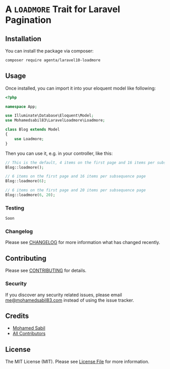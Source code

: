# A `LOADMORE` Trait for Laravel Pagination


## Installation

You can install the package via composer:

```bash
composer require agenta/laravel10-loadmore
```

## Usage

Once installed, you can import it into your eloquent model like following:

```php
<?php

namespace App;

use Illuminate\Database\Eloquent\Model;
use Mohamedsabil83\LaravelLoadmore\Loadmore;

class Blog extends Model
{
    use Loadmore;
}
```

Then you can use it, e.g. in your controller, like this:

```php
// This is the default, 4 items on the first page and 16 items per subsequence page.
Blog::loadmore();

// 6 items on the first page and 16 items per subsequence page
Blog::loadmore(6);

// 6 items on the first page and 20 items per subsequence page
Blog::loadmore(6, 20);
```

### Testing

```bash
Soon
```

### Changelog

Please see [CHANGELOG](CHANGELOG.md) for more information what has changed recently.

## Contributing

Please see [CONTRIBUTING](CONTRIBUTING.md) for details.

### Security

If you discover any security related issues, please email me@mohamedsabil83.com instead of using the issue tracker.

## Credits

-   [Mohamed Sabil](https://github.com/mohamedsabil83)
-   [All Contributors](../../contributors)

## License

The MIT License (MIT). Please see [License File](LICENSE.md) for more information.
